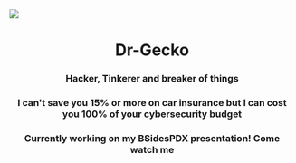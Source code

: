 <img align="center" src="https://drgecko.xyz/src/banner.png" style="max-width: 100%;">
<h1 align="center">Dr-Gecko</h1>
<h3 align="center">Hacker, Tinkerer and breaker of things</h3>
<h3 align="center">I can't save you 15% or more on car insurance but I can cost you 100% of your cybersecurity budget</h3>
<h3 align="center">Currently working on my BSidesPDX presentation! Come watch me</h3>
